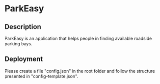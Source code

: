 # ParkEasy
## Description
ParkEasy is an application that helps people in finding available roadside parking bays.

## Deployment
Please create a file "config.json" in the root folder and follow the structure presented in "config-template.json".